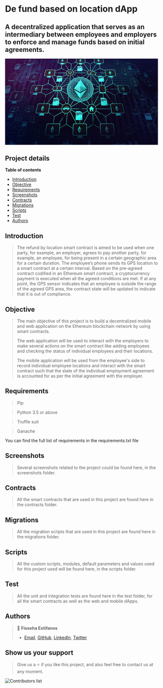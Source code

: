 # De fund based on location dApp

## A decentralized application that serves as an intermediary between employees and employers to enforce and manage funds based on initial agreements.

![](screen_shots/intro.webp)

## Project details

**Table of contents**

- [Introduction](#introduction)
- [Objective](#objective)
- [Requirements](#requirements)
- [Screenshots](#screenshots)
- [Contracts](#cotracts)
- [Migrations](#migrations)
- [Scripts](#scripts)
- [Test](#test)
- [Authors](#authors)

## Introduction

> The refund by location smart contract is aimed to be used when one party, for example, an employer, agrees to pay another party, for example, an employee, for being present in a certain geographic area for a certain duration. The employee’s phone sends its GPS location to a smart contract at a certain interval. Based on the pre-agreed contract codified in an Ethereum smart contract, a cryptocurrency payment is executed when all the agreed conditions are met. If at any point, the GPS sensor indicates that an employee is outside the range of the agreed GPS area, the contract state will be updated to indicate that it is out of compliance.

## Objective

> The main objective of this project is to build a decentralized mobile and web application on the Ethereum blockchain network by using smart contracts.
>
> The web application will be used to interact with the employers to make several actions on the smart contract like adding employees and checking the status of individual employees and their locations.
>
> The mobile application will be used from the employee's side to record individual employee locations and interact with the smart contract such that the state of the individual employment agreement is accounted for as per the initial agreement with the employer.

## Requirements

> Pip

> Python 3.5 or above

> Truffle suit

> Ganache

You can find the full list of requirements in the requirements.txt file

## Screenshots

> Several screenshots related to the project could be found here, in the screenshots folder.

## Contracts

> All the smart contracts that are used in this project are found here in the contracts folder.

## Migrations

> All the migration scripts that are used in this project are found here in the migrations folder.

## Scripts

> All the custom scripts, modules, default parameters and values used for this project used will be found here, in the scripts folder.

## Test

> All the unit and integration tests are found here in the test folder, for all the smart contracts as well as the web and mobile dApps.

## Authors

> 👤 **Fisseha Estifanos**
>
> - [Email](mailto:fisseha.137@gamil.com), [GitHub](https://github.com/fisseha-estifanos), [LinkedIn](https://www.linkedin.com/in/fisseha-estifanos-109ba6199/), [Twitter](https://twitter.com/f0x__tr0t)

## Show us your support

> Give us a ⭐ if you like this project, and also feel free to contact us at any moment.

![Contributors list](https://contrib.rocks/image?repo=Fisseha-Estifanos/defund_dApp)

